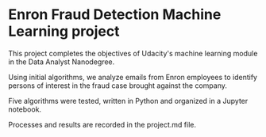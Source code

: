# Enron Fraud Detection Machine Learning project

This project completes the objectives of Udacity's machine learning module in the Data Analyst Nanodegree.

Using initial algorithms, we analyze emails from Enron employees to identify persons of interest in the fraud case brought against the company.

Five algorithms were tested, written in Python and organized in a Jupyter notebook. 

Processes and results are recorded in the project.md file.
